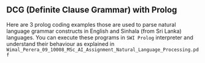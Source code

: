 ## DCG (Definite Clause Grammar) with Prolog

Here are 3 prolog coding examples those are used to parse natural language grammar constructs in English and Sinhala (from Sri Lanka) languages. You can execute these programs in `SWI Prolog` interpreter and understand their behaviour as explained in `Wimal_Perera_09_10008_MSc_AI_Assignment_Natural_Language_Processing.pdf`
 
